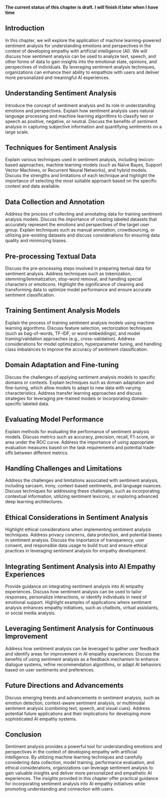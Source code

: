 **The current status of this chapter is draft. I will finish it later when I have time**

Introduction
------------

In this chapter, we will explore the application of machine learning-powered sentiment analysis for understanding emotions and perspectives in the context of developing empathy with artificial intelligence (AI). We will discuss how sentiment analysis can be used to analyze text, speech, and other forms of data to gain insights into the emotional state, opinions, and perspectives of individuals. By leveraging sentiment analysis techniques, organizations can enhance their ability to empathize with users and deliver more personalized and meaningful AI experiences.

Understanding Sentiment Analysis
--------------------------------

Introduce the concept of sentiment analysis and its role in understanding emotions and perspectives. Explain how sentiment analysis uses natural language processing and machine learning algorithms to classify text or speech as positive, negative, or neutral. Discuss the benefits of sentiment analysis in capturing subjective information and quantifying sentiments on a large scale.

Techniques for Sentiment Analysis
---------------------------------

Explain various techniques used in sentiment analysis, including lexicon-based approaches, machine learning models (such as Naïve Bayes, Support Vector Machines, or Recurrent Neural Networks), and hybrid models. Discuss the strengths and limitations of each technique and highlight the importance of selecting the most suitable approach based on the specific context and data available.

Data Collection and Annotation
------------------------------

Address the process of collecting and annotating data for training sentiment analysis models. Discuss the importance of creating labeled datasets that accurately represent the emotions and perspectives of the target user group. Explain techniques such as manual annotation, crowdsourcing, or utilizing pre-existing datasets and discuss considerations for ensuring data quality and minimizing biases.

Pre-processing Textual Data
---------------------------

Discuss the pre-processing steps involved in preparing textual data for sentiment analysis. Address techniques such as tokenization, stemming/lemmatization, stop-word removal, and handling special characters or emoticons. Highlight the significance of cleaning and transforming data to optimize model performance and ensure accurate sentiment classification.

Training Sentiment Analysis Models
----------------------------------

Explain the process of training sentiment analysis models using machine learning algorithms. Discuss feature selection, vectorization techniques (such as bag-of-words, TF-IDF, or word embeddings), and model training/validation approaches (e.g., cross-validation). Address considerations for model optimization, hyperparameter tuning, and handling class imbalances to improve the accuracy of sentiment classification.

Domain Adaptation and Fine-tuning
---------------------------------

Discuss the challenges of applying sentiment analysis models to specific domains or contexts. Explain techniques such as domain adaptation and fine-tuning, which allow models to adapt to new data with varying characteristics. Address transfer learning approaches and discuss strategies for leveraging pre-trained models or incorporating domain-specific labeled data.

Evaluating Model Performance
----------------------------

Explain methods for evaluating the performance of sentiment analysis models. Discuss metrics such as accuracy, precision, recall, F1-score, or area under the ROC curve. Address the importance of using appropriate evaluation measures based on the task requirements and potential trade-offs between different metrics.

Handling Challenges and Limitations
-----------------------------------

Address the challenges and limitations associated with sentiment analysis, including sarcasm, irony, context-based sentiments, and language nuances. Discuss techniques for addressing these challenges, such as incorporating contextual information, utilizing sentiment lexicons, or exploring advanced deep learning architectures.

Ethical Considerations in Sentiment Analysis
--------------------------------------------

Highlight ethical considerations when implementing sentiment analysis techniques. Address privacy concerns, data protection, and potential biases in sentiment analysis. Discuss the importance of transparency, user consent, and responsible data usage to build trust and ensure ethical practices in leveraging sentiment analysis for empathy development.

Integrating Sentiment Analysis into AI Empathy Experiences
----------------------------------------------------------

Provide guidance on integrating sentiment analysis into AI empathy experiences. Discuss how sentiment analysis can be used to tailor responses, personalize interactions, or identify individuals in need of emotional support. Highlight examples of applications where sentiment analysis enhances empathy initiatives, such as chatbots, virtual assistants, or social media analysis.

Leveraging Sentiment Analysis for Continuous Improvement
--------------------------------------------------------

Address how sentiment analysis can be leveraged to gather user feedback and identify areas for improvement in AI empathy experiences. Discuss the benefits of using sentiment analysis as a feedback mechanism to enhance dialogue systems, refine recommendation algorithms, or adapt AI behaviors based on user sentiments and preferences.

Future Directions and Advancements
----------------------------------

Discuss emerging trends and advancements in sentiment analysis, such as emotion detection, context-aware sentiment analysis, or multimodal sentiment analysis (combining text, speech, and visual cues). Address potential future applications and their implications for developing more sophisticated AI empathy systems.

Conclusion
----------

Sentiment analysis provides a powerful tool for understanding emotions and perspectives in the context of developing empathy with artificial intelligence. By utilizing machine learning techniques and carefully considering data collection, model training, performance evaluation, and ethical considerations, organizations can leverage sentiment analysis to gain valuable insights and deliver more personalized and empathetic AI experiences. The insights provided in this chapter offer practical guidance for incorporating sentiment analysis into AI empathy initiatives while promoting understanding and connection with users.
